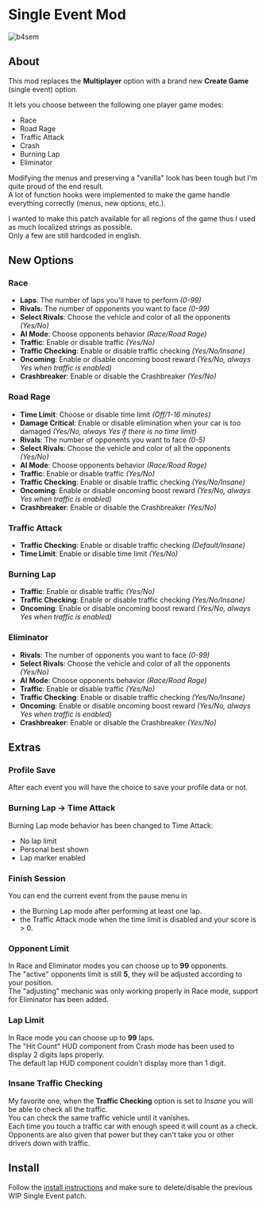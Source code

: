 # Single Event Mod

![b4sem](https://github.com/user-attachments/assets/498f859a-16b7-47e8-8c7f-0264e35d18cd)

## About

This mod replaces the **Multiplayer** option with a brand new **Create Game** (single event) option.

It lets you choose between the following one player game modes:
- Race
- Road Rage
- Traffic Attack
- Crash
- Burning Lap
- Eliminator

Modifying the menus and preserving a "vanilla" look has been tough but I'm quite proud of the end result.  
A lot of function hooks were implemented to make the game handle everything correctly (menus, new options, etc.).

I wanted to make this patch available for all regions of the game thus I used as much localized strings as possible.  
Only a few are still hardcoded in english.

## New Options

### Race

- **Laps**: The number of laps you'll have to perform *(0-99)*
- **Rivals**: The number of opponents you want to face *(0-99)*
- **Select Rivals**: Choose the vehicle and color of all the opponents *(Yes/No)*
- **AI Mode**: Choose opponents behavior *(Race/Road Rage)*
- **Traffic**: Enable or disable traffic *(Yes/No)*
- **Traffic Checking**: Enable or disable traffic checking *(Yes/No/Insane)*
- **Oncoming**: Enable or disable oncoming boost reward *(Yes/No, always Yes when traffic is enabled)*
- **Crashbreaker**: Enable or disable the Crashbreaker *(Yes/No)*

### Road Rage

- **Time Limit**: Choose or disable time limit *(Off/1-16 minutes)*
- **Damage Critical**: Enable or disable elimination when your car is too damaged *(Yes/No, always Yes if there is no time limit)*
- **Rivals**: The number of opponents you want to face *(0-5)*
- **Select Rivals**: Choose the vehicle and color of all the opponents *(Yes/No)*
- **AI Mode**: Choose opponents behavior *(Race/Road Rage)*
- **Traffic**: Enable or disable traffic *(Yes/No)*
- **Traffic Checking**: Enable or disable traffic checking *(Yes/No/Insane)*
- **Oncoming**: Enable or disable oncoming boost reward *(Yes/No, always Yes when traffic is enabled)*
- **Crashbreaker**: Enable or disable the Crashbreaker *(Yes/No)*

### Traffic Attack

- **Traffic Checking**: Enable or disable traffic checking *(Default/Insane)*
- **Time Limit**: Enable or disable time limit *(Yes/No)*

### Burning Lap

- **Traffic**: Enable or disable traffic *(Yes/No)*
- **Traffic Checking**: Enable or disable traffic checking *(Yes/No/Insane)*
- **Oncoming**: Enable or disable oncoming boost reward *(Yes/No, always Yes when traffic is enabled)*

### Eliminator

- **Rivals**: The number of opponents you want to face *(0-99)*
- **Select Rivals**: Choose the vehicle and color of all the opponents *(Yes/No)*
- **AI Mode**: Choose opponents behavior *(Race/Road Rage)*
- **Traffic**: Enable or disable traffic *(Yes/No)*
- **Traffic Checking**: Enable or disable traffic checking *(Yes/No/Insane)*
- **Oncoming**: Enable or disable oncoming boost reward *(Yes/No, always Yes when traffic is enabled)*
- **Crashbreaker**: Enable or disable the Crashbreaker *(Yes/No)*

## Extras

### Profile Save

After each event you will have the choice to save your profile data or not.

### Burning Lap -> Time Attack

Burning Lap mode behavior has been changed to Time Attack:
- No lap limit
- Personal best shown
- Lap marker enabled

### Finish Session

You can end the current event from the pause menu in
- the Burning Lap mode after performing at least one lap.
- the Traffic Attack mode when the time limit is disabled and your score is > 0.

### Opponent Limit

In Race and Eliminator modes you can choose up to **99** opponents.  
The "active" opponents limit is still **5**, they will be adjusted according to your position.  
The "adjusting" mechanic was only working properly in Race mode, support for Eliminator has been added.

### Lap Limit

In Race mode you can choose up to **99** laps.  
The "Hit Count" HUD component from Crash mode has been used to display 2 digits laps properly.  
The default lap HUD component couldn't display more than 1 digit.

### Insane Traffic Checking

My favorite one, when the **Traffic Checking** option is set to *Insane* you will be able to check all the traffic.  
You can check the same traffic vehicle until it vanishes.  
Each time you touch a traffic car with enough speed it will count as a check.  
Opponents are also given that power but they can't take you or other drivers down with traffic.

## Install

Follow the [install instructions](https://github.com/Nahelam/PS2-Game-Mods/blob/main/README.md) and make sure to delete/disable the previous WIP Single Event patch.
